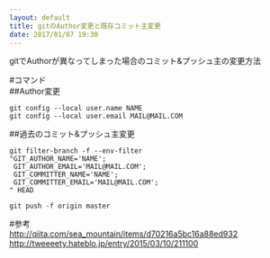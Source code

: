 ```yaml
---
layout: default
title: gitのAuthor変更と既存コミット主変更
date: 2017/01/07 19:30
---
```


gitでAuthorが異なってしまった場合のコミット&プッシュ主の変更方法  

#コマンド  
##Author変更  
```  
git config --local user.name NAME  
git config --local user.email MAIL@MAIL.COM  
```  
  
##過去のコミット&プッシュ主変更  
```  
git filter-branch -f --env-filter  
"GIT_AUTHOR_NAME='NAME';  
 GIT_AUTHOR_EMAIL='MAIL@MAIL.COM';  
 GIT_COMMITTER_NAME='NAME';  
 GIT_COMMITTER_EMAIL='MAIL@MAIL.COM';  
" HEAD  
```  
  
```  
git push -f origin master  
```  
  
#参考  
http://qiita.com/sea_mountain/items/d70216a5bc16a88ed932  
http://tweeeety.hateblo.jp/entry/2015/03/10/211100  
  